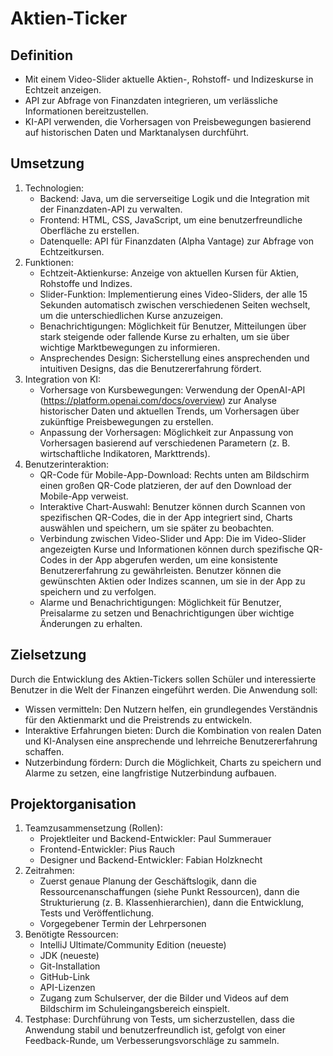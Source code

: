 # Aktien-Ticker

## Definition
- Mit einem Video-Slider aktuelle Aktien-, Rohstoff- und Indizeskurse in Echtzeit anzeigen.
- API zur Abfrage von Finanzdaten integrieren, um verlässliche Informationen bereitzustellen.
- KI-API verwenden, die Vorhersagen von Preisbewegungen basierend auf historischen Daten und Marktanalysen durchführt.

## Umsetzung
1. Technologien:
   - Backend: Java, um die serverseitige Logik und die Integration mit der Finanzdaten-API zu verwalten.
   - Frontend: HTML, CSS, JavaScript, um eine benutzerfreundliche Oberfläche zu erstellen.
   - Datenquelle: API für Finanzdaten (Alpha Vantage) zur Abfrage von Echtzeitkursen.
2. Funktionen:
   - Echtzeit-Aktienkurse: Anzeige von aktuellen Kursen für Aktien, Rohstoffe und Indizes.
   - Slider-Funktion: Implementierung eines Video-Sliders, der alle 15 Sekunden automatisch zwischen verschiedenen Seiten wechselt, um die unterschiedlichen Kurse anzuzeigen.
   - Benachrichtigungen: Möglichkeit für Benutzer, Mitteilungen über stark steigende oder fallende Kurse zu erhalten, um sie über wichtige Marktbewegungen zu informieren.
   - Ansprechendes Design: Sicherstellung eines ansprechenden und intuitiven Designs, das die Benutzererfahrung fördert.
3. Integration von KI:
   - Vorhersage von Kursbewegungen: Verwendung der OpenAI-API (https://platform.openai.com/docs/overview) zur Analyse historischer Daten und aktuellen Trends, um Vorhersagen über zukünftige Preisbewegungen zu erstellen.
   - Anpassung der Vorhersagen: Möglichkeit zur Anpassung von Vorhersagen basierend auf verschiedenen Parametern (z. B. wirtschaftliche Indikatoren, Markttrends).
4. Benutzerinteraktion:
   - QR-Code für Mobile-App-Download: Rechts unten am Bildschirm einen großen QR-Code platzieren, der auf den Download der Mobile-App verweist.
   - Interaktive Chart-Auswahl: Benutzer können durch Scannen von spezifischen QR-Codes, die in der App integriert sind, Charts auswählen und speichern, um sie später zu beobachten.
   - Verbindung zwischen Video-Slider und App: Die im Video-Slider angezeigten Kurse und Informationen können durch spezifische QR-Codes in der App abgerufen werden, um eine konsistente Benutzererfahrung zu gewährleisten. Benutzer können die gewünschten Aktien oder Indizes scannen, um sie in der App zu speichern und zu verfolgen.
   - Alarme und Benachrichtigungen: Möglichkeit für Benutzer, Preisalarme zu setzen und Benachrichtigungen über wichtige Änderungen zu erhalten.

## Zielsetzung
Durch die Entwicklung des Aktien-Tickers sollen Schüler und interessierte Benutzer in die Welt der Finanzen eingeführt werden. Die Anwendung soll:
- Wissen vermitteln: Den Nutzern helfen, ein grundlegendes Verständnis für den Aktienmarkt und die Preistrends zu entwickeln.
- Interaktive Erfahrungen bieten: Durch die Kombination von realen Daten und KI-Analysen eine ansprechende und lehrreiche Benutzererfahrung schaffen.
- Nutzerbindung fördern: Durch die Möglichkeit, Charts zu speichern und Alarme zu setzen, eine langfristige Nutzerbindung aufbauen.

## Projektorganisation
1. Teamzusammensetzung (Rollen):
   - Projektleiter und Backend-Entwickler: Paul Summerauer
   - Frontend-Entwickler: Pius Rauch
   - Designer und Backend-Entwickler: Fabian Holzknecht
2. Zeitrahmen:
   - Zuerst genaue Planung der Geschäftslogik, dann die Ressourcenanschaffungen (siehe Punkt Ressourcen), dann die Strukturierung (z. B. Klassenhierarchien), dann die Entwicklung, Tests und Veröffentlichung.
   - Vorgegebener Termin der Lehrpersonen
3. Benötigte Ressourcen:
   - IntelliJ Ultimate/Community Edition (neueste)
   - JDK (neueste)
   - Git-Installation
   - GitHub-Link
   - API-Lizenzen
   - Zugang zum Schulserver, der die Bilder und Videos auf dem Bildschirm im Schuleingangsbereich einspielt.
4. Testphase:
Durchführung von Tests, um sicherzustellen, dass die Anwendung stabil und benutzerfreundlich ist, gefolgt von einer Feedback-Runde, um Verbesserungsvorschläge zu sammeln.